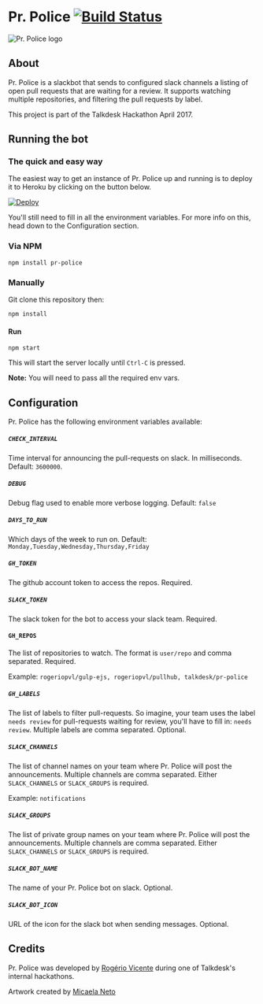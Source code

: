 # Pr. Police [![Build Status](https://travis-ci.org/Talkdesk/pr-police.svg?branch=master)](https://travis-ci.org/Talkdesk/pr-police)

![Pr. Police logo](https://raw.githubusercontent.com/Talkdesk/pr-police/master/images/logo-blue-small.png)

## About

Pr. Police is a slackbot that sends to configured slack channels a listing of open pull requests that are waiting for a review. It supports watching multiple repositories, and filtering the pull requests by label.

This project is part of the Talkdesk Hackathon April 2017.

## Running the bot

### The quick and easy way

The easiest way to get an instance of Pr. Police up and running is to deploy it to Heroku by clicking on the button below.

[![Deploy](https://www.herokucdn.com/deploy/button.svg)](https://heroku.com/deploy)

You'll still need to fill in all the environment variables. For more info on this, head down to the Configuration section.


### Via NPM

    npm install pr-police

### Manually

Git clone this repository then:

    npm install

#### Run

    npm start

This will start the server locally until `Ctrl-C` is pressed.

**Note:** You will need to pass all the required env vars.

## Configuration

Pr. Police has the following environment variables available:

##### `CHECK_INTERVAL`
Time interval for announcing the pull-requests on slack. In milliseconds. Default: `3600000`.

##### `DEBUG`
Debug flag used to enable more verbose logging. Default: `false`

##### `DAYS_TO_RUN`
Which days of the week to run on. Default: `Monday,Tuesday,Wednesday,Thursday,Friday`

##### `GH_TOKEN`
The github account token to access the repos. Required.

##### `SLACK_TOKEN`
The slack token for the bot to access your slack team. Required.

#### `GH_REPOS`
The list of repositories to watch. The format is `user/repo` and comma separated. Required.

Example: `rogeriopvl/gulp-ejs, rogeriopvl/pullhub, talkdesk/pr-police`

##### `GH_LABELS`
The list of labels to filter pull-requests. So imagine, your team uses the label `needs review` for pull-requests waiting for review, you'll have to fill in: `needs review`. Multiple labels are comma separated. Optional.

##### `SLACK_CHANNELS`
The list of channel names on your team where Pr. Police will post the announcements. Multiple channels are comma separated. Either `SLACK_CHANNELS` or `SLACK_GROUPS` is required.

Example: `notifications`

##### `SLACK_GROUPS`
The list of private group names on your team where Pr. Police will post the announcements. Multiple channels are comma separated. Either `SLACK_CHANNELS` or `SLACK_GROUPS` is required.

##### `SLACK_BOT_NAME`
The name of your Pr. Police bot on slack. Optional.

##### `SLACK_BOT_ICON`
URL of the icon for the slack bot when sending messages. Optional.

## Credits

Pr. Police was developed by [Rogério Vicente](https://github.com/rogeriopvl) during one of Talkdesk's internal hackathons.

Artwork created by [Micaela Neto](https://cargocollective.com/micaelaneto)
